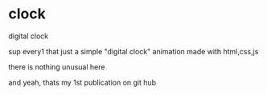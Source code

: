 # clock
digital clock 

sup every1 that just a simple "digital clock" animation made with html,css,js

there is nothing unusual here

and yeah, thats my 1st publication on git hub
